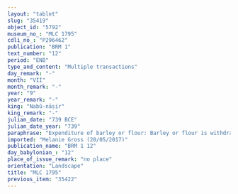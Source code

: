 ```yaml
---
layout: "tablet"
slug: "35419"
object_id: "5792"
museum_no_: "MLC 1795"
cdli_no_: "P296462"
publication: "BRM 1"
text_number: "12"
period: "ENB"
type_and_content: "Multiple transactions"
day_remark: "-"
month: "VII"
month_remark: "-"
year: "9"
year_remark: "-"
king: "Nabû-nāṣir"
king_remark: "-"
julian_date: "739 BCE"
julian_date_year: "739"
paraphrase: "Expenditure of barley or flour: Barley or flour is withdrawn for the domestic staff (<em>ni&scaron;ū</em><em> bīti</em>) via various individuals, including <strong>A<sub>1</sub></strong>, <strong>A<sub>2</sub></strong> and<strong> A<sub>3</sub></strong>.<br /> <br /> <strong>A<sub>1</sub></strong> = Yaqayata; <strong>A<sub>2</sub></strong> = Baruqa&rsquo;; <strong>A<sub>3</sub></strong> = Marduku"
imported: "Melanie Gross (20/05/2017)"
publication_name: "BRM 1 12"
day_babylonian_: "12"
place_of_issue_remark: "no place"
orientation: "Landscape"
title: "MLC 1795"
previous_item: "35422"
---
```

